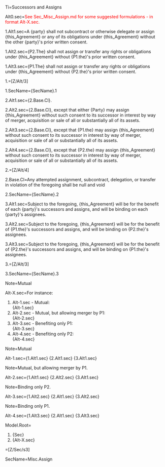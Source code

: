 Ti=Successors and Assigns

Alt0.sec=<font color="red">See Sec_Misc_Assign.md for some suggested formulations - in format Alt-X.sec.</font>

1.Alt1.sec=A {party} shall not subcontract or otherwise delegate or assign {this_Agreement} or any of its obligations under {this_Agreement} without the other {party}'s prior written consent.

1.Alt2.sec={P2.The} shall not assign or transfer any rights or obligations under {this_Agreement} without {P1.the}'s prior written consent.

1.Alt3.sec={P1.The} shall not assign or transfer any rights or obligations under {this_Agreement} without {P2.the}'s prior written consent.

1.=[Z/Alt/3]

1.SecName={SecName}.1

2.Alt1.sec={2.Base.Cl}.

2.Alt2.sec={2.Base.Cl}, except that either {Party} may assign {this_Agreement} without such consent to its successor in interest by way of merger, acquisition or sale of all or substantially all of its assets.

2.Alt3.sec={2.Base.Cl}, except that {P1.the} may assign {this_Agreement} without such consent to its successor in interest by way of merger, acquisition or sale of all or substantially all of its assets.

2.Alt4.sec={2.Base.Cl}, except that {P2.the} may assign {this_Agreement} without such consent to its successor in interest by way of merger, acquisition or sale of all or substantially all of its assets.

2.=[Z/Alt/4]

2.Base.Cl=Any attempted assignment, subcontract, delegation, or transfer in violation of the foregoing shall be null and void

2.SecName={SecName}.2

3.Alt1.sec=Subject to the foregoing, {this_Agreement} will be for the benefit of each {party}'s successors and assigns, and will be binding on each {party}'s assignees.

3.Alt2.sec=Subject to the foregoing, {this_Agreement} will be for the benefit of {P1.the}'s successors and assigns, and will be binding on {P2.the}'s assignees.

3.Alt3.sec=Subject to the foregoing, {this_Agreement} will be for the benefit of {P2.the}'s successors and assigns, and will be binding on {P1.the}'s assignees.

3.=[Z/Alt/3]

3.SecName={SecName}.3

Note=Mutual

Alt-X.sec=For instance: <ol><li>Alt-1.sec - Mutual:<br>{Alt-1.sec}<li>Alt-2.sec - Mutual, but allowing merger by P1:<br>{Alt-2.sec}<li>Alt-3.sec - Benefiting only P1:<br>{Alt-3.sec}<li>Alt-4.sec - Benefiting only P2:<br>{Alt-4.sec}</ol>

Note=Mutual

Alt-1.sec={1.Alt1.sec} {2.Alt1.sec} {3.Alt1.sec}

Note=Mutual, but allowing merger by P1.

Alt-2.sec={1.Alt1.sec} {2.Alt2.sec} {3.Alt1.sec}

Note=Binding only P2.

Alt-3.sec={1.Alt2.sec} {2.Alt1.sec} {3.Alt2.sec}

Note=Binding only P1.

Alt-4.sec={1.Alt3.sec} {2.Alt1.sec} {3.Alt3.sec}

Model.Root=<ol><li>{Sec}<li>{Alt-X.sec}</ol>

=[Z/Sec/s3]

SecName=Misc.Assign